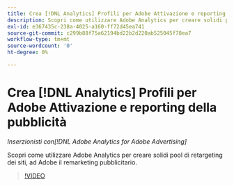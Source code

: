 ```yaml
---
title: Crea [!DNL Analytics] Profili per Adobe Attivazione e reporting della pubblicità
description: Scopri come utilizzare Adobe Analytics per creare solidi pool di retargeting dei siti, ad Adobe il remarketing pubblicitario.
exl-id: e367435c-238a-4025-a160-ff72d45ea741
source-git-commit: c299b88f75a62194bd22b2d220ab525045f78ea7
workflow-type: tm+mt
source-wordcount: '0'
ht-degree: 0%

---
```


# Crea [!DNL Analytics] Profili per Adobe Attivazione e reporting della pubblicità

*Inserzionisti con[!DNL Adobe Analytics for Adobe Advertising]*

Scopri come utilizzare Adobe Analytics per creare solidi pool di retargeting dei siti, ad Adobe il remarketing pubblicitario.

>[!VIDEO](https://video.tv.adobe.com/v/33503)
